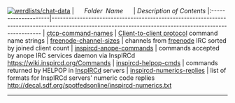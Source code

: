 [![werdlists/chat-data](https://img.shields.io/badge/werdlists-chat-data-purple.svg?logo=github&style=popout&longCache=true)](# "werdlists/chat-data")
|&nbsp;&nbsp;&nbsp;&nbsp;&nbsp;&nbsp;_Folder&nbsp;&nbsp;Name_&nbsp;&nbsp;&nbsp;&nbsp;&nbsp;&nbsp;| _Description of Contents_
|:--------------------|--------------------------------------------------------------------------------------------------------------------------------------------------------
| [ctcp-command-names](ctcp-command-names.txt) |  [Client-to-client protocol](https://wikipedia.org/wiki/Client-to-client_protocol) command name strings 
| [freenode-channel-sizes](freenode-channel-sizes.txt) |  channels from [freenode](https://freenode.net) IRC sorted by joined client count 
| [inspircd-anope-commands](inspircd-anope-commands.txt) |  commands accepted by anope IRC services daemon via InspIRCd <https://wiki.inspircd.org/Commands> 
| [inspircd-helpop-cmds](inspircd-helpop-cmds.txt) |  commands returned by HELPOP in [InspIRCd](https://inspircd.org) servers 
| [inspircd-numerics-replies](inspircd-numerics-replies.txt) |  list of formats for InspIRCd servers' numeric code replies <http://decal.sdf.org/spotfedsonline/inspircd-numerics.txt> 

* * *

